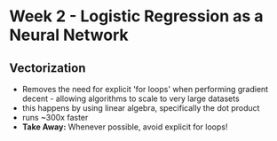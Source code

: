 # Week 2 - Logistic Regression as a Neural Network
## Vectorization
  - Removes the need for explicit 'for loops' when performing gradient decent - allowing algorithms to scale to very large datasets
  - this happens by using linear algebra, specifically the dot product 
  - runs ~300x faster
  - **Take Away:** Whenever possible, avoid explicit for loops!
